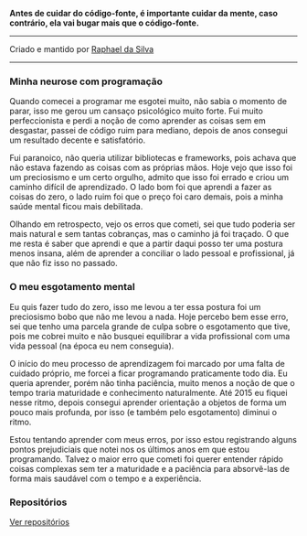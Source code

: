 **Antes de cuidar do código-fonte, é importante cuidar da mente, caso contrário, ela vai bugar mais que o código-fonte.**

***

Criado e mantido por [Raphael da Silva](https://github.com/raphael-da-silva)

***

### Minha neurose com programação

Quando comecei a programar me esgotei muito, não sabia o momento de parar, isso me
gerou um cansaço psicológico muito forte. Fui muito perfeccionista e perdi a noção de
como aprender as coisas sem em desgastar, passei de código ruim para mediano, depois
de anos consegui um resultado decente e satisfatório.

Fui paranoico, não queria utilizar bibliotecas e frameworks, pois achava que não estava
fazendo as coisas com as próprias mãos. Hoje vejo que isso foi um preciosismo e um certo
orgulho, admito que isso foi errado e criou um caminho difícil de aprendizado. O lado bom
foi que aprendi a fazer as coisas do zero, o lado ruim foi que o preço foi caro demais, pois
a minha saúde mental ficou mais debilitada.

Olhando em retrospecto, vejo os erros que cometi, sei que tudo poderia ser mais natural e
sem tantas cobranças, mas o caminho já foi traçado. O que me resta é saber que aprendi
e que a partir daqui posso ter uma postura menos insana, além de aprender a
conciliar o lado pessoal e profissional, já que não fiz isso no passado.

### O meu esgotamento mental

Eu quis fazer tudo do zero, isso me levou a ter essa postura foi um preciosismo bobo que
não me levou a nada. Hoje percebo bem esse erro, sei que tenho uma parcela grande de
culpa sobre o esgotamento que tive, pois me cobrei muito e não busquei equilibrar a vida
profissional com uma vida pessoal (na época eu nem conseguia).

O início do meu processo de aprendizagem foi marcado por uma falta de cuidado próprio,
me forcei a ficar programando praticamente todo dia. Eu queria aprender, porém não
tinha paciência, muito menos a noção de que o tempo traria maturidade e conhecimento
naturalmente. Até 2015 eu fiquei nesse ritmo, depois consegui aprender orientação a
objetos de forma um pouco mais profunda, por isso (e também pelo esgotamento) diminui
o ritmo.

Estou tentando aprender com meus erros, por isso estou registrando alguns pontos
prejudiciais que notei nos os últimos anos em que estou programando. Talvez o maior
erro que cometi foi querer entender rápido coisas complexas sem ter a maturidade e a
paciência para absorvê-las de forma mais saudável com o tempo e a experiência.

### Repositórios

[Ver repositórios](https://github.com/cuidar-da-mente)
